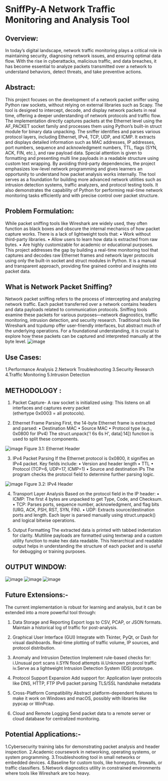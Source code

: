 # SniffPy-A Network Traffic Monitoring and Analysis Tool  

## Overview:
In today’s digital landscape, network traffic monitoring plays a critical role in 
maintaining security, diagnosing network issues, and ensuring optimal data flow. With 
the rise in cyberattacks, malicious traffic, and data breaches, it has become essential to 
analyze packets transmitted over a network to understand behaviors, detect threats, and 
take preventive actions. 

## Abstract:
This project focuses on the development of a network packet sniffer using Python raw 
sockets, without relying on external libraries such as Scapy. The tool is designed to intercept, 
decode, and display network packets in real time, offering a deeper understanding of network 
protocols and traffic flow. The implementation directly captures packets at the Ethernet level 
using the AF_PACKET socket family and processes them using Python’s built-in struct 
module for binary data unpacking. 
The sniffer identifies and parses various protocol layers, including Ethernet, IPv4, TCP, 
UDP, and ICMP. It extracts and displays detailed information such as MAC addresses, IP 
addresses, port numbers, sequence and acknowledgment numbers, TTL, flags (SYN, ACK, 
FIN, etc.), and raw payload data. Special attention is given to formatting and presenting multi
line payloads in a readable structure using custom text wrapping. 
By avoiding third-party dependencies, the project emphasizes low-level network 
programming and gives learners an opportunity to understand how packet analysis works 
internally. The tool serves as a foundation for building more advanced network utilities such 
as intrusion detection systems, traffic analyzers, and protocol testing tools. It also 
demonstrates the capability of Python for performing real-time network monitoring tasks 
efficiently and with precise control over packet structure.

## Problem Formulation:
While packet sniffing tools like Wireshark are widely used, they often function as black 
boxes and obscure the internal mechanics of how packet capture works. There is a lack 
of lightweight tools that: 
• Work without third-party libraries. 
• Allow users to learn how data is extracted from raw bytes. 
• Are highly customizable for academic or educational purposes. 
This project addresses the gap by building a real-time monitoring tool that captures and 
decodes raw Ethernet frames and network layer protocols using only the built-in socket 
and struct modules in Python. It is a manual and transparent approach, providing fine
grained control and insights into packet data. 

 ## What is Network Packet Sniffing?
Network packet sniffing refers to the process of intercepting and analyzing network 
traffic. Each packet transferred over a network contains headers and data payloads 
related to communication protocols. Sniffing tools examine these packets for various 
purposes—network diagnostics, traffic monitoring, intrusion detection, and security 
research. 
Traditional tools like Wireshark and tcpdump offer user-friendly interfaces, but abstract 
much of the underlying operations. For a foundational understanding, it is crucial to 
explore how these packets can be captured and interpreted manually at the byte level.
![image](https://github.com/user-attachments/assets/ba229e1c-06ba-4a01-b7d1-e2a6cdd152d2)

## Use Cases:
1.Performance Analysis
2.Network Troubleshooting
3.Security Research
4.Traffic Monitoring
5.Intrusion Detection

## METHODOLOGY :
1. Packet Capture- 
A raw socket is initialized using: 
This listens on all interfaces and captures every packet  
(ethertype 0x0003 = all protocols).

2. Ethernet Frame Parsing 
First, the 14-byte Ethernet frame is extracted and parsed: 
• Destination MAC 
• Source MAC 
• Protocol type (e.g., 0x0800 for IPv4) 
The struct.unpack('! 6s 6s H', data[:14]) function is used to 
split these components.

![image](https://github.com/user-attachments/assets/960ab7eb-b1d8-45e9-83ec-13952f9573c8)
Figure 3.1: Ethernet Header 

3. IPv4 Packet Parsing 
If the Ethernet protocol is 0x0800, it signifies an IPv4 packet. Key fields include: 
• Version and header length 
• TTL 
• Protocol (TCP=6, UDP=17, ICMP=1) 
• Source and destination IPs 
The program checks the protocol field to determine further parsing logic.

![image](https://github.com/user-attachments/assets/7244834d-18d0-4048-9bfe-e9b998434e8f) 
Figure 3.2: IPv4 Header 

4. Transport Layer Analysis 
Based on the protocol field in the IP header: 
• ICMP: The first 4 bytes are unpacked to get Type, Code, and Checksum. 
• TCP: Parses ports, sequence number, acknowledgment, and flag bits (URG, 
ACK, PSH, RST, SYN, FIN). 
• UDP: Extracts source/destination ports and length. 
Each layer is parsed manually using struct.unpack() and logical bitwise operations. 
 
5. Output Formatting 
The extracted data is printed with tabbed indentation for clarity. Multiline payloads are 
formatted using textwrap and a custom utility function to make hex data readable. 
This hierarchical and readable output helps in understanding the structure of each 
packet and is useful for debugging or training purposes.

## OUTPUT WINDOW:
![image](https://github.com/user-attachments/assets/ae14022a-fed5-4e5f-95ab-caf8b7e42624)
![image](https://github.com/user-attachments/assets/98ec2111-dcf7-488f-891e-dde098703817)
![image](https://github.com/user-attachments/assets/458003f3-e28d-4321-aa95-4e22ee43ea65)

## Future Extensions:-
The current implementation is robust for learning and analysis, but it can be extended into a more powerful tool through:
1. Data Storage and Reporting
Export logs to CSV, PCAP, or JSON formats.
Maintain a historical log of traffic for post-analysis.

2. Graphical User Interface (GUI)
Integrate with Tkinter, PyQt, or Dash for visual dashboards.
Real-time plotting of traffic volume, IP sources, and protocol distribution.

3. Anomaly and Intrusion Detection
Implement rule-based checks for:
i.Unusual port scans
ii.SYN flood attempts
iii.Unknown protocol traffic
iv.Serve as a lightweight Intrusion Detection System (IDS) prototype.

4. Protocol Support Expansion
Add support for:
Application layer protocols like DNS, HTTP, FTP
IPv6 packet parsing
TLS/SSL handshake metadata

5. Cross-Platform Compatibility
Abstract platform-dependent features to make it work on Windows and macOS, possibly with libraries like pypcap or WinPcap.

7. Cloud and Remote Logging
Send packet data to a remote server or cloud database for centralized monitoring.

## Potential Applications:-
1.Cybersecurity training labs for demonstrating packet analysis and header inspection.
2.Academic coursework in networking, operating systems, or system programming.
3.Troubleshooting tool in small networks or embedded devices.
4.Baseline for custom tools, like honeypots, firewalls, or traffic classifiers.
5.Network diagnostics utility in constrained environments where tools like Wireshark are too heavy.
